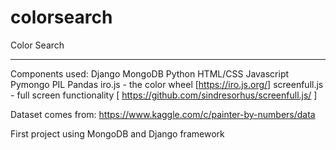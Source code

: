 # colorsearch

Color Search
____________

Components used:
Django
MongoDB
Python
HTML/CSS
Javascript
Pymongo
PIL
Pandas
iro.js - the color wheel [https://iro.js.org/]
screenfull.js - full screen functionality [ https://github.com/sindresorhus/screenfull.js/ ]

Dataset comes from:
https://www.kaggle.com/c/painter-by-numbers/data

First project using MongoDB and Django framework

